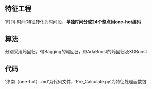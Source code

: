 ## 特征工程
‘时间-时间’特征转化为时间段，**单独时间分成24个整点用one-hot编码**

## 算法
分别采用岭回归，带Bagging的岭回归，带AdaBoost的岭回归及XGBoost

## 代码
‘津南（one-hot）.md’为代码文件，‘Pre_Calculate.py’为特征处理函数包
